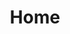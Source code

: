 ---
home: true
title: Home
heroImage: /images/icon.png
actions:
  - text: Download
    link: /download/
    type: primary

footer: Copyright © 2021-present TIMELINEtechnologies
---